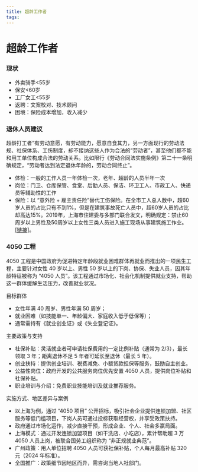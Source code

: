 ```yaml
---
title: 超龄工作者
tags:
---
```


# 超龄工作者


### 现状
+ 外卖骑手<55岁
+ 保安<60岁
+ 工厂女工<55岁
+ 返聘：文案校对、技术顾问
+ 困境：保险成本增加，收入减少

### 退休人员建议
超龄打工者”有劳动意愿，有劳动能力，愿意自食其力，另一方面现行的劳动法规、社保体系、工伤制度，却不接纳这些人作为合法的“劳动者”，甚至他们都不能和用工单位构成合法的劳动关系。比如限行《劳动合同法实施条例》第二十一条明确规定，“劳动者达到法定退休年龄的，劳动合同终止”。

+ 体检：一般的工作人员一年体检一次，老年、超龄的人员半年一次
+ 岗位：门卫、仓库保管、食堂、后勤人员、保洁、环卫工人、市政工人、快递员等辅助性的工作
+ 保险：以 “意外险 + 雇主责任险”替代工伤保险。在全市工人总人数中，超60岁人员的占比只有不到1%，但是在建筑事故死亡人员中，超60岁人员的占比却高达15%。2019年，上海市住建委与多部门联合发文，明确规定：禁止60周岁以上男性及50周岁以上女性三类人员进入施工现场从事建筑施工作业。[[链接]](https://www.toutiao.com/article/7221095950771880509/?upstream_biz=doubao&source=m_redirect)。

### 4050 工程

4050 工程是中国政府为促进特定年龄段就业困难群体再就业而推出的一项民生工程，主要针对女性 40 岁以上、男性 50 岁以上的下岗、协保、失业人员，因其年龄特征被称为 “4050 人员”。该工程通过市场化、社会化机制提供就业支持，帮助这一群体缓解生活压力，改善就业状况。

目标群体
+ 女性年满 40 周岁、男性年满 50 周岁；
+ 就业困难（如技能单一、年龄偏大、家庭收入低于低保等）；
+ 通常需持有《就业创业证》或《失业登记证》。

主要政策与支持
+ 社保补贴：灵活就业者可申请社保费用的一定比例补贴（通常为 2/3），最长领取 3 年；距离退休不足 5 年者可延长至退休（最长 5 年）。
+ 创业扶持：提供创业培训、税费减免、小额贷款担保等服务，鼓励自主创业。
+ 公益性岗位：政府开发的公共服务岗位优先安置 4050 人员，提供岗位补贴和社保补贴。
+ 职业培训与介绍：免费职业技能培训及就业推荐服务。

实施方式、地区差异与案例
+ 以上海为例，通过 “4050 项目” 公开招标，吸引社会企业提供连锁加盟、社区服务等低门槛项目，下岗人员可通过投标获取经营权，并享受政策扶持。
+ 政府通过市场化运作，减少直接干预，形成企业、个人、社会多赢局面。
+ 上海模式：通过开发连锁加盟项目（如干洗店、小吃店），累计帮助超 3 万 4050 人员上岗，被联合国劳工组织称为 “非正规就业典范”。
+ 广州政策：用人单位招聘 4050 人员可获社保补贴，个人每月最高补贴 320 元（2024 年标准）。
+ 全国推广：政策细节因地区而异，需咨询当地人社部门。